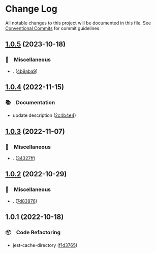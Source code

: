 # Change Log

All notable changes to this project will be documented in this file.
See [Conventional Commits](https://conventionalcommits.org) for commit guidelines.

## [1.0.5](https://github.com/bluelovers/ws-jest/compare/jest-cache-directory@1.0.4...jest-cache-directory@1.0.5) (2023-10-18)



### 🔖　Miscellaneous

* . ([4b9aba9](https://github.com/bluelovers/ws-jest/commit/4b9aba99a184584cc035986423891fe7b61ad5c7))



## [1.0.4](https://github.com/bluelovers/ws-jest/compare/jest-cache-directory@1.0.3...jest-cache-directory@1.0.4) (2022-11-15)



### 📚　Documentation

* update description ([2c4b4e4](https://github.com/bluelovers/ws-jest/commit/2c4b4e4594cd0cd347fa2b2343e5d81f56c7c6f2))



## [1.0.3](https://github.com/bluelovers/ws-jest/compare/jest-cache-directory@1.0.2...jest-cache-directory@1.0.3) (2022-11-07)



### 🔖　Miscellaneous

* . ([34327ff](https://github.com/bluelovers/ws-jest/commit/34327ffdbbd027d2f901390f6111e2af844d985e))



## [1.0.2](https://github.com/bluelovers/ws-jest/compare/jest-cache-directory@1.0.1...jest-cache-directory@1.0.2) (2022-10-29)



### 🔖　Miscellaneous

* . ([7d83876](https://github.com/bluelovers/ws-jest/commit/7d838766d8839f166f1312cb5c181de747ab36ce))



## 1.0.1 (2022-10-18)



### 📦　Code Refactoring

* jest-cache-directory ([f1d3765](https://github.com/bluelovers/ws-jest/commit/f1d376578fba4e41eccc768d6431c94f8cb28c0c))
